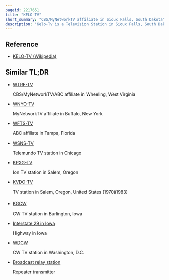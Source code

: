 ```yaml
---
pageid: 2217651
title: "KELO-TV"
short_summary: "CBS/MyNetworkTV affiliate in Sioux Falls, South Dakota"
description: "Kelo-Tv is a Television Station in Sioux Falls, South Dakota, United States, affiliated with Cbs, Mynetworktv, and the Cw Plus. The Station is owned by nexstar Media Group and maintains Studios on Phillips avenue downtown Sioux falls its Transmitter is located near Rowena South Dakota. Kelo-Tv is broadcasted by three high Power Semi-Satelliteskdlo-Tv in Florence Kplo-Tv in Reliance and Kclo-Tv in rapid City. These Transmitters and Others, together branded as the Keloland Media Group, Broadcast Kelo Programs to all of South Dakota, southwestern Minnesota, and northwestern Iowa, an Area the Station calls 'Keloland'."
---
```


## Reference

- [KELO-TV (Wikipedia)](https://en.wikipedia.org/?curid=2217651)

## Similar TL;DR

- [WTRF-TV](/tldr/en/wtrf-tv)

  CBS/MyNetworkTV/ABC affiliate in Wheeling, West Virginia

- [WNYO-TV](/tldr/en/wnyo-tv)

  MyNetworkTV affiliate in Buffalo, New York

- [WFTS-TV](/tldr/en/wfts-tv)

  ABC affiliate in Tampa, Florida

- [WSNS-TV](/tldr/en/wsns-tv)

  Telemundo TV station in Chicago

- [KPXG-TV](/tldr/en/kpxg-tv)

  Ion TV station in Salem, Oregon

- [KVDO-TV](/tldr/en/kvdo-tv)

  TV station in Salem, Oregon, United States (1970â1983)

- [KGCW](/tldr/en/kgcw)

  CW TV station in Burlington, Iowa

- [Interstate 29 in Iowa](/tldr/en/interstate-29-in-iowa)

  Highway in Iowa

- [WDCW](/tldr/en/wdcw)

  CW TV station in Washington, D.C.

- [Broadcast relay station](/tldr/en/broadcast-relay-station)

  Repeater transmitter
